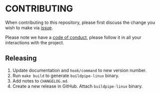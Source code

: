 # CONTRIBUTING

When contributing to this repository, please first discuss the change you wish to
make via [issue](https://github.com/jwplayer/buildpipe-buildkite-plugin/issues).

Please note we have a [code of conduct](https://github.com/jwplayer/buildpipe-buildkite-plugin/blob/master/CODE_OF_CONDUCT.md),
please follow it in all your interactions with the project.

## Releasing

1. Update documentation and `hook/command` to new version number.
1. Run `make build` to generate `buildpipe-linux` binary.
1. Add notes to `CHANGELOG.md`.
1. Create a new release in GitHub. Attach `buildpipe-linux` binary.
